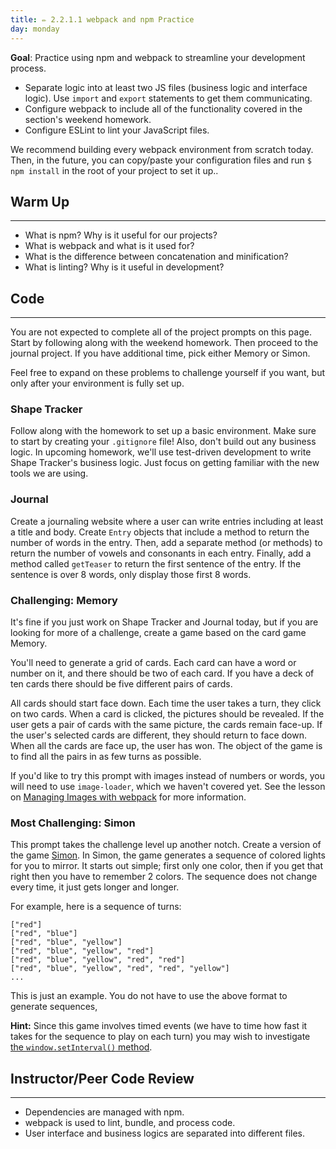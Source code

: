 ```yaml
---
title: ✏️ 2.2.1.1 webpack and npm Practice
day: monday
---
```


**Goal**: Practice using npm and webpack to streamline your development process.

* Separate logic into at least two JS files (business logic and interface logic). Use `import` and `export` statements to get them communicating.
* Configure webpack to include all of the functionality covered in the section's weekend homework.
* Configure ESLint to lint your JavaScript files.

We recommend building every webpack environment from scratch today. Then, in the future, you can copy/paste your configuration files and run `$ npm install` in the root of your project to set it up..

## Warm Up
<hr />

* What is npm? Why is it useful for our projects?
* What is webpack and what is it used for?
* What is the difference between concatenation and minification?
* What is linting? Why is it useful in development?

## Code
<hr />

You are not expected to complete all of the project prompts on this page. Start by following along with the weekend homework. Then proceed to the journal project. If you have additional time, pick either Memory or Simon.

Feel free to expand on these problems to challenge yourself if you want, but only after your environment is fully set up.

### Shape Tracker

Follow along with the homework to set up a basic environment. Make sure to start by creating your `.gitignore` file! Also, don't build out any business logic. In upcoming homework, we'll use test-driven development to write Shape Tracker's business logic. Just focus on getting familiar with the new tools we are using.

### Journal

Create a journaling website where a user can write entries including at least a title and body. Create `Entry` objects that include a method to return the number of words in the entry. Then, add a separate method (or methods) to return the number of vowels and consonants in each entry. Finally, add a method called `getTeaser` to return the first sentence of the entry. If the sentence is over 8 words, only display those first 8 words.

### Challenging: Memory

It's fine if you just work on Shape Tracker and Journal today, but if you are looking for more of a challenge, create a game based on the card game Memory.

You'll need to generate a grid of cards. Each card can have a word or number on it, and there should be two of each card. If you have a deck of ten cards there should be five different pairs of cards.

All cards should start face down. Each time the user takes a turn, they click on two cards. When a card is clicked, the pictures should be revealed. If the user gets a pair of cards with the same picture, the cards remain face-up.  If the user's selected cards are different, they should return to face down. When all the cards are face up, the user has won. The object of the game is to find all the pairs in as few turns as possible.

If you'd like to try this prompt with images instead of numbers or words, you will need to use `image-loader`, which we haven't covered yet. See the lesson on [Managing Images with webpack](https://old.learnhowtoprogram.com/intermediate-javascript/test-driven-development-and-environments-with-javascript/managing-images-with-webpack) for more information.

### Most Challenging: Simon

This prompt takes the challenge level up another notch. Create a version of the game [Simon](https://www.youtube.com/watch?v=4YhVyt4q5HI). In Simon, the game generates a sequence of colored lights for you to mirror. It starts out simple; first only one color, then if you get that right then you have to remember 2 colors. The sequence does not change every time, it just gets longer and longer.

For example, here is a sequence of turns:

```
["red"]
["red", "blue"]
["red", "blue", "yellow"]
["red", "blue", "yellow", "red"]
["red", "blue", "yellow", "red", "red"]
["red", "blue", "yellow", "red", "red", "yellow"]
...
```

This is just an example. You do not have to use the above format to generate sequences, 

**Hint:** Since this game involves timed events (we have to time how fast it takes for the sequence to play on each turn) you may wish to investigate [the `window.setInterval()` method](https://developer.mozilla.org/en-US/docs/Web/API/setInterval).  

## Instructor/Peer Code Review
<hr />

* Dependencies are managed with npm.
* webpack is used to lint, bundle, and process code.
* User interface and business logics are separated into different files. 

